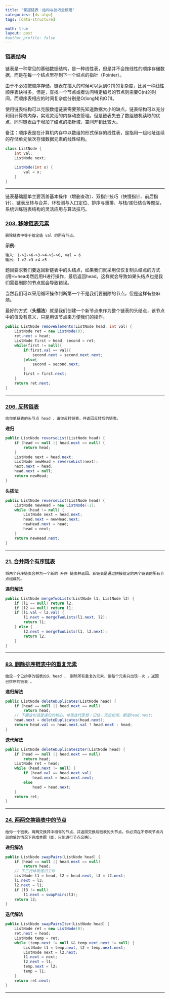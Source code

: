 ```yaml
---
title: "掌握链表：结构与技巧全梳理"
categories: [ds-algo]
tags: [data-structure]

math: true
layout: post
#author_profile: false
---
```


### 链表结构

链表是一种常见的基础数据结构，是一种线性表，但是并不会按线性的顺序存储数据，而是在每一个结点里存到下一个结点的指针（Pointer）。

由于不必须按顺序存储，链表在插入的时候可以达到O(1)的复杂度，比另一种线性顺序表快得多，但是，查找一个节点或者访问特定编号的节点则需要O(n)的时间，而顺序表相应的时间复杂度分别是O(longN)和O(1)。

使用链表结构可以克服数组链表需要预先知道数据大小的缺点，链表结构可以充分利用计算机内存，实现灵活的内存动态管理。但是链表失去了数组随机读取的优点，同时链表由于增加了结点的指针域，空间开销比较大。

备注：顺序表是在计算机内存中以数组的形式保存的线性表，是指用一组地址连续的存储单元依次存储数据元素的线性结构。

```java
class ListNode {
    int val;
    ListNode next;

    ListNode(int x) {
        val = x;
    }
}
```

---

链表基础题单主要涵盖基本操作（增删查改）、双指针技巧（快慢指针、前后指针）、链表反转与合并、环检测与入口定位、排序与重排、与栈/递归结合等题型，系统训练链表结构的灵活应用与算法技巧。

### [203. 移除链表元素](https://leetcode.cn/problems/remove-linked-list-elements/)

```text
删除链表中等于给定值 val 的所有节点。
```

**示例:**

```tex
输入: 1->2->6->3->4->5->6, val = 6
输出: 1->2->3->4->5
```

题目要求我们要返回新链表中的头结点，如果我们就采用仅仅复制头结点的方式(用H=head)然后用H进行操作，最后返回head。这样就会导致如果头结点也是我们需要删除的节点就会导致错误。

当然我们可以采用循环操作判断第一个不是我们要删除的节点，但是这样有些麻烦。

最好的方式（**头插法**）就是我们创建一个新节点来作为整个链表的头结点，该节点中的值没有意义，只是用该节点来方便我们的操作。    

```java
public ListNode removeElements(ListNode head, int val) {
    ListNode ret = new ListNode(0);
    ret.next = head;
    ListNode first = head, second = ret;
    while(first != null){
        if(first.val == val){
            second.next = second.next.next;
        }else{
            second = second.next;
        }
        first = first.next;
    }
    return ret.next;
}
```

---

### [206. 反转链表](https://leetcode.cn/problems/reverse-linked-list/)

```text
给你单链表的头节点 head ，请你反转链表，并返回反转后的链表。
```

**递归**
```java
public ListNode reverseList(ListNode head) {
    if (head == null || head.next == null) {
        return head;
    }
    ListNode next = head.next;
    ListNode newHead = reverseList(next);
    next.next = head;
    head.next = null;
    return newHead;
}
```

**头插法**
```java
public ListNode reverseList(ListNode head) {
    ListNode newHead = new ListNode(-1);
    while (head != null) {
        ListNode next = head.next;
        head.next = newHead.next;
        newHead.next = head;
        head = next;
    }
    return newHead.next;
}
```

---

### [21. 合并两个有序链表](https://leetcode.cn/problems/merge-two-sorted-lists/)

```text
将两个升序链表合并为一个新的 升序 链表并返回。新链表是通过拼接给定的两个链表的所有节点组成的。 
```

**递归解法**
```java
public ListNode mergeTwoLists(ListNode l1, ListNode l2) {
    if (l1 == null) return l2;
    if (l2 == null) return l1;
    if (l1.val < l2.val) {
        l1.next = mergeTwoLists(l1.next, l2);
        return l1;
    } else {
        l2.next = mergeTwoLists(l1, l2.next);
        return l2;
    }
}
```

---

### [83. 删除排序链表中的重复元素](https://leetcode.cn/problems/remove-duplicates-from-sorted-list/)

```text
给定一个已排序的链表的头 head ， 删除所有重复的元素，使每个元素只出现一次 。返回 已排序的链表 。
```

**递归解法**
```java
public ListNode deleteDuplicates(ListNode head) {
    if (head == null || head.next == null)
        return head;
    // 下面这句话是递归的核心，体现迭代思想；记住，无论如何，都是head.next;
    head.next = deleteDuplicates(head.next);
    return head.val == head.next.val ? head.next : head;
}
```

**迭代解法**
```java
public ListNode deleteDuplicatesIter(ListNode head) {
    if (head == null || head.next == null)
        return head;
    ListNode ret = head;
    while (head.next != null) {
        if (head.val == head.next.val)
            head.next = head.next.next;
        else
            head = head.next;
    }
    return ret;
}
```

---

### [24. 两两交换链表中的节点](https://leetcode.cn/problems/swap-nodes-in-pairs/)

```text
给你一个链表，两两交换其中相邻的节点，并返回交换后链表的头节点。你必须在不修改节点内部的值的情况下完成本题（即，只能进行节点交换）。
```

**递归解法**
```java
public ListNode swapPairs(ListNode head) {
    if (head == null || head.next == null)
        return head;
    // 下三行体现递归工作
    ListNode l1 = head, l2 = head.next, l3 = l2.next;
    l1.next = l3;
    l2.next = l1;
    if (l3 != null)
        l1.next = swapPairs(l3);
    return l2;
}
```

**迭代解法**
```java
public ListNode swapPairsIter(ListNode head) {
    ListNode ret = new ListNode(0);
    ret.next = head;
    ListNode temp = ret;
    while (temp.next != null && temp.next.next != null) {
        ListNode l1 = temp.next, l2 = temp.next.next;
        ListNode next = l2.next;
        l1.next = next;
        l2.next = l1;
        temp.next = l2;
        temp = l1;
    }
    return ret.next;
}
```

---
